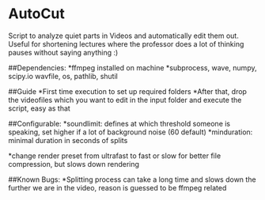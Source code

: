 # AutoCut
Script to analyze quiet parts in Videos and automatically edit them out. Useful for shortening lectures where the professor does a lot of thinking pauses without saying anything :)

##Dependencies: 
  *ffmpeg installed on machine
  *subprocess, wave, numpy, scipy.io wavfile, os, pathlib, shutil

##Guide
  *First time execution to set up required folders
  *After that, drop the videofiles which you want to edit in the input folder and execute the script, easy as that

##Configurable:
  *soundlimit: defines at which threshold someone is speaking, set higher if a lot of background noise (60 default)
  *minduration: minimal duration in seconds of splits
  
  *change render preset from ultrafast to fast or slow for better file compression, but slows down rendering
  
##Known Bugs:
  *Splitting process can take a long time and slows down the further we are in the video, reason is guessed to be ffmpeg related
